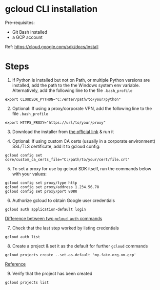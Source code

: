 # gcloud CLI installation
Pre-requisites:
- Git Bash installed
- a GCP account

Ref: https://cloud.google.com/sdk/docs/install  

# Steps

1. If Python is installed but not on Path, or multiple Python versions are installed, add the path to the the Windows system env variable.  
Alternatively, add the following line to the file `.bash_profile`
```
export CLOUDSDK_PYTHON="C:/enter/path/to/your/python"
```


2. Optional: If using a proxy/corporate VPN, add the following line to the file `.bash_profile`
```
export HTTPS_PROXY="https://url/to/your/proxy"
```


3. Download the installer from [the official link](https://dl.google.com/dl/cloudsdk/channels/rapid/GoogleCloudSDKInstaller.exe) & run it


4. Optional: If using custom CA certs (usually in a corporate environment) SSL/TLS certificate, add it to gcloud config:
```
gcloud config set core/custom_ca_certs_file="C:/path/to/your/cert/file.crt"
```


5. To set a proxy for use by gcloud SDK itself, run the commands below with your values:
```
gcloud config set proxy/type http
gcloud config set proxy/address 1.234.56.78
gcloud config set proxy/port 8080
```


6. Authorize gcloud to obtain Google user credentials
```
gcloud auth application-default login
```
[Difference between two `gcloud auth` commands](https://stackoverflow.com/questions/53306131/difference-between-gcloud-auth-application-default-login-and-gcloud-auth-logi)


7. Check that the last step worked by listing credentials
```
gcloud auth list
```


8. Create a project & set it as the default for further `gcloud` commands
```
gcloud projects create --set-as-default 'my-fake-org-on-gcp'
```
[Reference](https://cloud.google.com/sdk/gcloud/reference/projects/create)


9. Verify that the project has been created
```
gcloud projects list
```